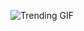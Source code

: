 
<!-- GIF_SECTION -->
![Trending GIF](https://media0.giphy.com/media/v1.Y2lkPThiYjIxNzcyMjNuZDcyYmU1d3ZidmRibG13bmZvZjdsN2Nhc2xidHBnb3ZnZ3NqNyZlcD12MV9naWZzX3NlYXJjaCZjdD1n/13KrcHexkHQtnG/giphy.gif)
<!-- END_GIF_SECTION -->
